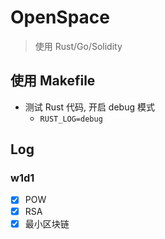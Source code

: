 # OpenSpace
> 使用 Rust/Go/Solidity

## 使用 Makefile
- 测试 Rust 代码, 开启 debug 模式
  - `RUST_LOG=debug`

## Log
### w1d1
- [x] POW
- [x] RSA
- [x] 最小区块链